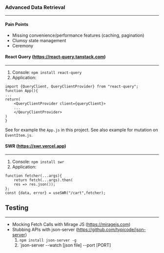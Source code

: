 ### Advanced Data Retrieval

___

#### Pain Points

* Missing convenience/performance features (caching, pagination)
* Clumsy state management
* Ceremony

#### React Query (https://react-query.tanstack.com)

___

1. Console: `npm install react-query`
2. Application:

```
import {QueryClient, QueryClientProvider} from "react-query";
function App(){
...
return(
    <QueryClientProvider client={queryClient}>
    ...
    </QeuryClientProvider>
)
}
```

See for example the `App.js` in this project. See also example for mutation on `EventItem.js`.

#### SWR (https://swr.vercel.app)

___

1. Console: `npm install swr`
2. Application:

```
function fetcher(...args){
    return fetch(...args).then(
    res => res.json());
};
const {data, error} = useSWR("/cart",fetcher);
```

## Testing

___

* Mocking Fetch Calls with Mirage JS (https://miragejs.com)
* Stubbing APIs with json-server (https://github.com/typicode/json-server)
    1. `npm install json-server -g`
    2. `json-server --watch [json file] --port [PORT]



